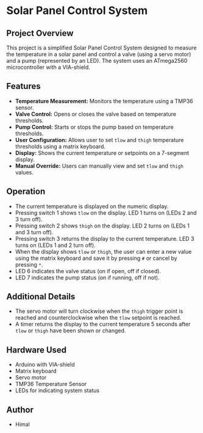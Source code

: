 # Solar Panel Control System

## Project Overview

This project is a simplified Solar Panel Control System designed to measure the temperature in a solar panel and control a valve (using a servo motor) and a pump (represented by an LED). The system uses an ATmega2560 microcontroller with a VIA-shield.

## Features

- **Temperature Measurement:** Monitors the temperature using a TMP36 sensor.
- **Valve Control:** Opens or closes the valve based on temperature thresholds.
- **Pump Control:** Starts or stops the pump based on temperature thresholds.
- **User Configuration:** Allows user to set `tlow` and `thigh` temperature thresholds using a matrix keyboard.
- **Display:** Shows the current temperature or setpoints on a 7-segment display.
- **Manual Override:** Users can manually view and set `tlow` and `thigh` values.

## Operation

- The current temperature is displayed on the numeric display.
- Pressing switch 1 shows `tlow` on the display. LED 1 turns on (LEDs 2 and 3 turn off).
- Pressing switch 2 shows `thigh` on the display. LED 2 turns on (LEDs 1 and 3 turn off).
- Pressing switch 3 returns the display to the current temperature. LED 3 turns on (LEDs 1 and 2 turn off).
- When the display shows `tlow` or `thigh`, the user can enter a new value using the matrix keyboard and save it by pressing `#` or cancel by pressing `*`.
- LED 6 indicates the valve status (on if open, off if closed).
- LED 7 indicates the pump status (on if running, off if not).

## Additional Details

- The servo motor will turn clockwise when the `thigh` trigger point is reached and counterclockwise when the `tlow` setpoint is reached.
- A timer returns the display to the current temperature 5 seconds after `tlow` or `thigh` have been shown or changed.

## Hardware Used

- Arduino with VIA-shield
- Matrix keyboard
- Servo motor
- TMP36 Temperature Sensor
- LEDs for indicating system status

## Author

- Himal

